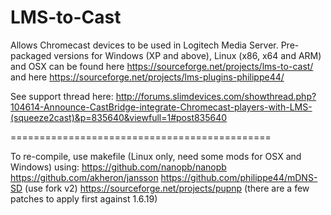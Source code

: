 # LMS-to-Cast

Allows Chromecast devices to be used in Logitech Media Server.
Pre-packaged versions for Windows (XP and above), Linux (x86, x64 and ARM) and OSX can be found here https://sourceforge.net/projects/lms-to-cast/ and here https://sourceforge.net/projects/lms-plugins-philippe44/

See support thread here: http://forums.slimdevices.com/showthread.php?104614-Announce-CastBridge-integrate-Chromecast-players-with-LMS-(squeeze2cast)&p=835640&viewfull=1#post835640

=============================================

To re-compile, use makefile (Linux only, need some mods for OSX and Windows) using:
https://github.com/nanopb/nanopb
https://github.com/akheron/jansson
https://github.com/philippe44/mDNS-SD (use fork v2)
https://sourceforge.net/projects/pupnp (there are a few patches to apply first against 1.6.19)

